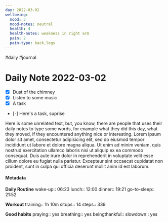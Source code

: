```yaml
---
day: 2022-03-02
wellbeing:
  mood: 3
  mood-notes: neutral
  health: 4
  health-notes: weakness in right arm
  pain: 2
  pain-type: back,legs
---
```

#daily #journal
# Daily Note 2022-03-02

- [x] Dust of the chimney
- [x] Listen to some music
- [x] A task
- [-] Here's a task, suprise

Here is some unrelated text, but, you know, there are people that uses their daily notes to type some words, for example what they did this day, what they moved, if they encountered anything nice or interesting. Lorem ipsum dolor sit amet, consectetur adipisicing elit, sed do eiusmod tempor incididunt ut labore et dolore magna aliqua. Ut enim ad minim veniam, quis nostrud exercitation ullamco laboris nisi ut aliquip ex ea commodo consequat. Duis aute irure dolor in reprehenderit in voluptate velit esse cillum dolore eu fugiat nulla pariatur. Excepteur sint occaecat cupidatat non proident, sunt in culpa qui officia deserunt mollit anim id est laborum.

#### Metadata

**Daily Routine**
wake-up:: 06:23
lunch:: 12:00
dinner:: 19:21
go-to-sleep:: 21:52

**Workout**
training:: 1h 10m
situps:: 14
steps:: 339

**Good habits**
praying:: yes
breathing:: yes
beingthankful:: 
slowdown:: yes
